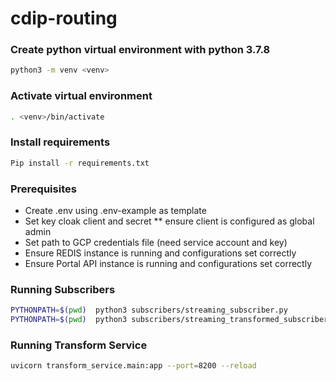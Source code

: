 # cdip-routing

### Create python virtual environment with python 3.7.8
```bash
python3 -m venv <venv>
```

### Activate virtual environment
```bash
. <venv>/bin/activate
```

### Install requirements
```bash
Pip install -r requirements.txt
```

### Prerequisites
* Create .env using .env-example as template
* Set key cloak client and secret
** ensure client is configured as global admin
* Set path to  GCP credentials file (need service account and key)
* Ensure REDIS instance is running and configurations set correctly
* Ensure Portal API instance is running and configurations set correctly

### Running Subscribers
```bash
PYTHONPATH=$(pwd)  python3 subscribers/streaming_subscriber.py
PYTHONPATH=$(pwd)  python3 subscribers/streaming_transformed_subscriber.py
```

### Running Transform Service
```bash
uvicorn transform_service.main:app --port=8200 --reload
```
